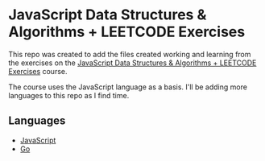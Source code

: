 # JavaScript Data Structures & Algorithms + LEETCODE Exercises

This repo was created to add the files created working and learning from the exercises on the [JavaScript Data Structures & Algorithms + LEETCODE Exercises](https://www.udemy.com/course/data-structures-algorithms-javascript) course.

The course uses the JavaScript language as a basis. I'll be adding more languages to this repo as I find time.

## Languages

- [JavaScript](./javascript/)
- [Go](./go/)
